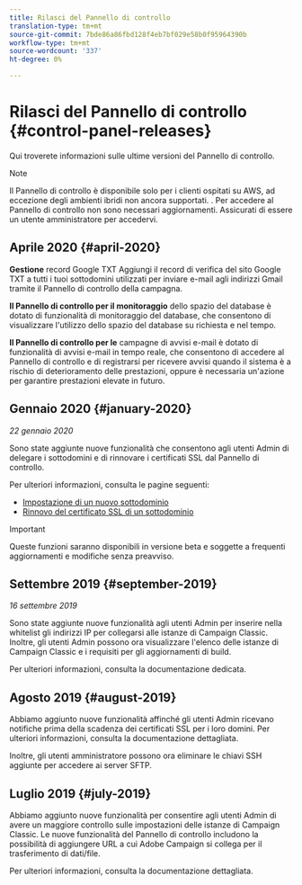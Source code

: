 ```yaml
---
title: Rilasci del Pannello di controllo
translation-type: tm+mt
source-git-commit: 7bde86a86fbd128f4eb7bf029e58b0f95964390b
workflow-type: tm+mt
source-wordcount: '337'
ht-degree: 0%

---
```



# Rilasci del Pannello di controllo {#control-panel-releases}

Qui troverete informazioni sulle ultime versioni del Pannello di controllo.

>[!NOTE]
>
>Il Pannello di controllo è disponibile solo per i clienti ospitati su AWS, ad eccezione degli ambienti ibridi non ancora supportati. . Per accedere al Pannello di controllo non sono necessari aggiornamenti. Assicurati di essere un utente amministratore per accedervi.

## Aprile 2020 {#april-2020}

**Gestione** record Google TXT Aggiungi il record di verifica del sito Google TXT a tutti i tuoi sottodomini utilizzati per inviare e-mail agli indirizzi Gmail tramite il Pannello di controllo della campagna.

**Il Pannello di controllo per il monitoraggio** dello spazio del database è dotato di funzionalità di monitoraggio del database, che consentono di visualizzare l&#39;utilizzo dello spazio del database su richiesta e nel tempo.

**Il Pannello di controllo per le** campagne di avvisi e-mail è dotato di funzionalità di avvisi e-mail in tempo reale, che consentono di accedere al Pannello di controllo e di registrarsi per ricevere avvisi quando il sistema è a rischio di deterioramento delle prestazioni, oppure è necessaria un&#39;azione per garantire prestazioni elevate in futuro.

## Gennaio 2020 {#january-2020}

*22 gennaio 2020*

Sono state aggiunte nuove funzionalità che consentono agli utenti Admin di delegare i sottodomini e di rinnovare i certificati SSL dal Pannello di controllo.

Per ulteriori informazioni, consulta le pagine seguenti:
* [Impostazione di un nuovo sottodominio](subdomains-certificates/using/setting-up-new-subdomain.md)
* [Rinnovo del certificato SSL di un sottodominio](subdomains-certificates/using/renewing-subdomain-certificate.md)

>[!IMPORTANT]
>
>Queste funzioni saranno disponibili in versione beta e soggette a frequenti aggiornamenti e modifiche senza preavviso.

## Settembre 2019 {#september-2019}

*16 settembre 2019*

Sono state aggiunte nuove funzionalità agli utenti Admin per inserire nella whitelist gli indirizzi IP per collegarsi alle istanze di Campaign Classic.
Inoltre, gli utenti Admin possono ora visualizzare l&#39;elenco delle istanze di Campaign Classic e i requisiti per gli aggiornamenti di build.

Per ulteriori informazioni, consulta la documentazione [](instances-settings/using/ip-whitelisting-instance-access.md)dedicata.

## Agosto 2019 {#august-2019}

Abbiamo aggiunto nuove funzionalità affinché gli utenti Admin ricevano notifiche prima della scadenza dei certificati SSL per i loro domini. Per ulteriori informazioni, consulta la documentazione [](subdomains-certificates/using/monitoring-ssl-certificates.md)dettagliata.

Inoltre, gli utenti amministratore possono ora eliminare le chiavi SSH aggiunte per accedere ai server SFTP.

## Luglio 2019 {#july-2019}

Abbiamo aggiunto nuove funzionalità per consentire agli utenti Admin di avere un maggiore controllo sulle impostazioni delle istanze di Campaign Classic. Le nuove funzionalità del Pannello di controllo includono la possibilità di aggiungere URL a cui Adobe Campaign si collega per il trasferimento di dati/file.

Per ulteriori informazioni, consulta la documentazione [](instances-settings/using/url-permissions.md)dettagliata.
